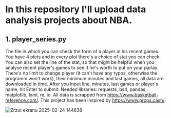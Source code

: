 # In this repository I'll upload data analysis projects about NBA. 

## 1. **player_series.py** 
The file in which you can check the form of a player in his recent games. You have 4 plots and in every plot there's a choice of stat you can check. You can also set the line of the stat, so that might be helpful when you analyse recent player's games
to see if he's worth to put on your parlay. There's no limit to change player (it can't have any typos, otherwise the programm won't work), their minimum minutes and last games, all data are downloaded in time. After you input line, minutes, last games or player's name,
hit Enter to submit. Needed libraries: requests, bs4, pandas, matplotlib, lxml, re, io. All data is scrapped from https://www.basketball-reference.com/. This project has been inspired by https://www.props.cash/.

![Zrzut ekranu 2025-02-24 144838](https://github.com/user-attachments/assets/9d1a2dd6-e60b-40d3-bd97-a76c17422b3d)
